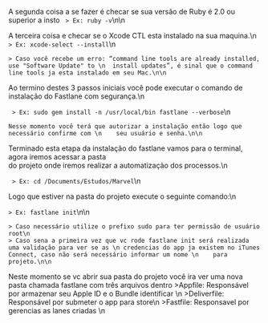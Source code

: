 A segunda coisa a se fazer é checar se sua versão de Ruby é 2.0 ou superior a insto
``` > Ex: ruby -v```\n\n


A terceira coisa e checar se o Xcode CTL esta instalado na sua maquina.\n
``` > Ex: xcode-select --install```\n

	> Caso você recebe um erro: “command line tools are already installed, use "Software Update" to \n	install updates”, é sinal que o command line tools ja esta instalado em seu Mac.\n\n

Ao termino destes 3 passos iniciais você pode executar o comando de instalação do Fastlane com segurança.\n

``` > Ex: sudo gem install -n /usr/local/bin fastlane --verbose```\n
	
	Nesse momento você terá que autorizar a instalação então logo que necessário confirme com \n	seu usuário e senha.\n\n

Terminado esta etapa da instalação do fastlane vamos para o terminal, agora iremos acessar a pasta <br>do projeto onde iremos realizar a automatização dos processos.\n

``` > Ex: cd /Documents/Estudos/Marvel```\n

Logo que estiver na pasta do projeto execute o seguinte comando:\n

``` > Ex: fastlane init ```\n\n
	
	> Caso necessário utilize o prefixo sudo para ter permissão de usuário root\n
	> Caso sena a primeira vez que vc rode fastlane init será realizada uma validação para ver se as \n	credencias do app ja existem no iTunes Connect, caso não será necessário informar um nome \n	para projeto.\n\n

Neste momento se vc abrir sua pasta do projeto você ira ver uma nova pasta chamada fastlane com três arquivos dentro 
	>Appfile: Responsável por armazenar seu Apple ID e o Bundle identificar \n
	>Deliverfile: Responsável por submeter o app para store\n
	>Fastfile:  Responsavel por gerencias as lanes criadas \n
